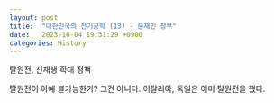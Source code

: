 ```yaml
---
layout: post
title:  "대한민국의 전기공학 (13) - 문재인 정부"
date:   2023-10-04 19:31:29 +0900
categories: History
---
```


탈원전, 신재생 확대 정책

탈원전이 아예 불가능한가? 그건 아니다.
이탈리아, 독일은 이미 탈원전을 했다.


